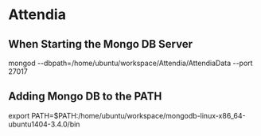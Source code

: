 # Attendia

## When Starting the Mongo DB Server
mongod --dbpath=/home/ubuntu/workspace/Attendia/AttendiaData --port 27017

## Adding Mongo DB to the PATH
export PATH=$PATH:/home/ubuntu/workspace/mongodb-linux-x86_64-ubuntu1404-3.4.0/bin
